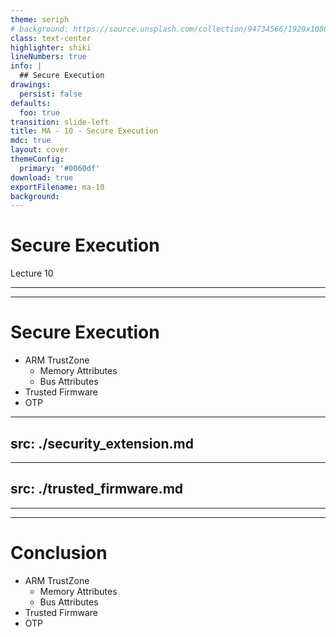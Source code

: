 ```yaml
---
theme: seriph
# background: https://source.unsplash.com/collection/94734566/1920x1080
class: text-center
highlighter: shiki
lineNumbers: true
info: |
  ## Secure Execution
drawings:
  persist: false
defaults:
  foo: true
transition: slide-left
title: MA - 10 - Secure Execution
mdc: true
layout: cover
themeConfig:
  primary: '#0060df'
download: true
exportFilename: ma-10
background:
---
```


# Secure Execution
Lecture 10

---
---

# Secure Execution

- ARM TrustZone
  - Memory Attributes
  - Bus Attributes
- Trusted Firmware
- OTP

---
src: ./security_extension.md
---

---
src: ./trusted_firmware.md
---

---
---

# Conclusion

- ARM TrustZone
  - Memory Attributes
  - Bus Attributes
- Trusted Firmware
- OTP
